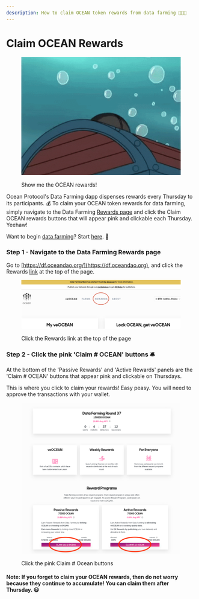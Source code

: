 ```yaml
---
description: How to claim OCEAN token rewards from data farming 🧑‍🌾🥕
---
```


# Claim OCEAN Rewards

<figure><img src="../.gitbook/assets/gif/underwater-treasure.gif" alt=""><figcaption><p>Show me the OCEAN rewards!</p></figcaption></figure>

Ocean Protocol's Data Farming dapp dispenses rewards every Thursday to its participants. 💰 To claim your OCEAN token rewards for data farming, simply navigate to the Data Farming [Rewards page](https://df.oceandao.org/activerewards) and click the Claim OCEAN rewards buttons that will appear pink and clickable each Thursday. Yeehaw!

Want to begin [data farming](https://df.oceandao.org)? Start [here](get-veocean-tokens.md). 🤠

### Step 1 - Navigate to the Data Farming Rewards page

Go to [https://df.oceandao.org/](https://df.oceandao.org), and click the Rewards [link](https://df.oceandao.org/activerewards) at the top of the page.

<figure><img src="../.gitbook/assets/rewards/Rewards-Tab.png" alt=""><figcaption><p>Click the Rewards link at the top of the page</p></figcaption></figure>

### Step 2 - Click the pink 'Claim # OCEAN' buttons 🛎️

At the bottom of the 'Passive Rewards' and 'Active Rewards' panels are the 'Claim # OCEAN' buttons that appear pink and clickable on Thursdays.

This is where you click to claim your rewards! Easy peasy. You will need to approve the transactions with your wallet.

<figure><img src="../.gitbook/assets/rewards/claim-rewards.png" alt=""><figcaption><p>Click the pink Claim # Ocean buttons</p></figcaption></figure>

#### Note: If you forget to claim your OCEAN rewards, then do not worry because they continue to accumulate! You can claim them after Thursday. 😃
